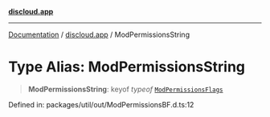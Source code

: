 [**discloud.app**](../README.md)

***

[Documentation](../../packages.md) / [discloud.app](../README.md) / ModPermissionsString

# Type Alias: ModPermissionsString

> **ModPermissionsString**: keyof *typeof* [`ModPermissionsFlags`](../enumerations/ModPermissionsFlags.md)

Defined in: packages/util/out/ModPermissionsBF.d.ts:12
